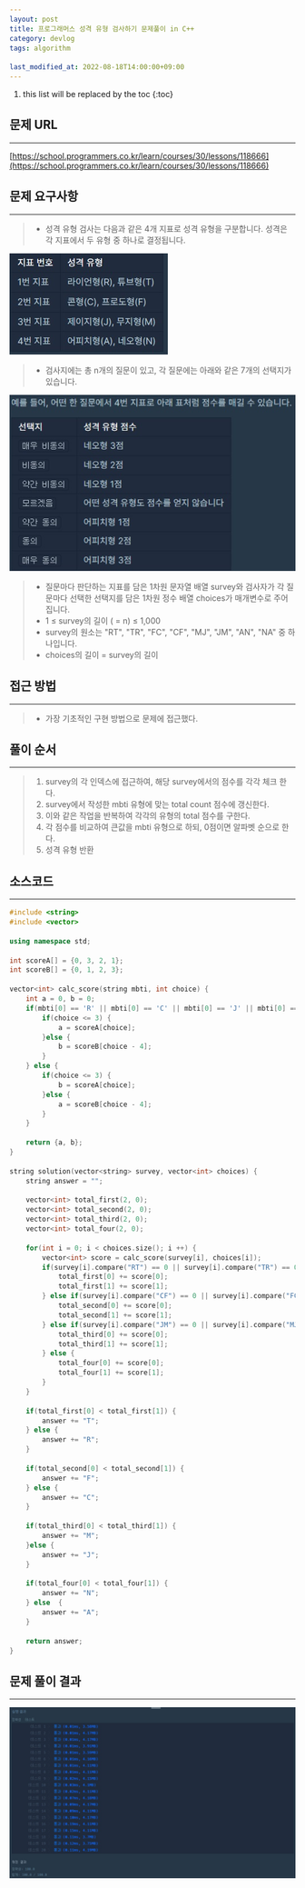 ```yaml
---
layout: post
title: 프로그래머스 성격 유형 검사하기 문제풀이 in C++
category: devlog
tags: algorithm

last_modified_at: 2022-08-18T14:00:00+09:00
---
```


1. this list will be replaced by the toc
{:toc}

## 문제 URL
---
[https://school.programmers.co.kr/learn/courses/30/lessons/118666](https://school.programmers.co.kr/learn/courses/30/lessons/118666)

## 문제 요구사항
---
> + 성격 유형 검사는 다음과 같은 4개 지표로 성격 유형을 구분합니다. 성격은 각 지표에서 두 유형 중 하나로 결정됩니다.
<img src="/assets/img/post-img/algorithm/2022-08-18-pgs-Lv1_MBTI/problem-requirement1.jpg">

> + 검사지에는 총 n개의 질문이 있고, 각 질문에는 아래와 같은 7개의 선택지가 있습니다.
<img src="/assets/img/post-img/algorithm/2022-08-18-pgs-Lv1_MBTI/problem-requirement2.jpg">

> + 질문마다 판단하는 지표를 담은 1차원 문자열 배열 survey와 검사자가 각 질문마다 선택한 선택지를 담은 1차원 정수 배열 choices가 매개변수로 주어집니다.
> + 1 ≤ survey의 길이 ( = n) ≤ 1,000
> + survey의 원소는 "RT", "TR", "FC", "CF", "MJ", "JM", "AN", "NA" 중 하나입니다.
> + choices의 길이 = survey의 길이

## 접근 방법
---
> + 가장 기초적인 구현 방법으로 문제에 접근했다. 

## 풀이 순서
---
> 1. survey의 각 인덱스에 접근하여, 해당 survey에서의 점수를 각각 체크 한다.
> 2. survey에서 작성한 mbti 유형에 맞는 total count 점수에 갱신한다.
> 3. 이와 같은 작업을 반복하여 각각의 유형의 total 점수를 구한다.
> 4. 각 점수를 비교하여 큰값을 mbti 유형으로 하되, 0점이면 알파벳 순으로 한다.
> 5. 성격 유형 반환

## 소스코드
---
~~~c++
#include <string>
#include <vector>

using namespace std;

int scoreA[] = {0, 3, 2, 1};
int scoreB[] = {0, 1, 2, 3};

vector<int> calc_score(string mbti, int choice) {
    int a = 0, b = 0;
    if(mbti[0] == 'R' || mbti[0] == 'C' || mbti[0] == 'J' || mbti[0] == 'A') {
        if(choice <= 3) {
            a = scoreA[choice];
        }else {
            b = scoreB[choice - 4];
        }
    } else {
        if(choice <= 3) {
            b = scoreA[choice];
        }else {
            a = scoreB[choice - 4];
        }
    }

    return {a, b};
}

string solution(vector<string> survey, vector<int> choices) {
    string answer = "";

    vector<int> total_first(2, 0);
    vector<int> total_second(2, 0);
    vector<int> total_third(2, 0);
    vector<int> total_four(2, 0);

    for(int i = 0; i < choices.size(); i ++) {
        vector<int> score = calc_score(survey[i], choices[i]);
        if(survey[i].compare("RT") == 0 || survey[i].compare("TR") == 0) {
            total_first[0] += score[0];
            total_first[1] += score[1];
        } else if(survey[i].compare("CF") == 0 || survey[i].compare("FC") == 0) {
            total_second[0] += score[0];
            total_second[1] += score[1];
        } else if(survey[i].compare("JM") == 0 || survey[i].compare("MJ") == 0) {
            total_third[0] += score[0];
            total_third[1] += score[1];
        } else {
            total_four[0] += score[0];
            total_four[1] += score[1];
        }
    }

    if(total_first[0] < total_first[1]) {
        answer += "T";
    } else {
        answer += "R";
    }

    if(total_second[0] < total_second[1]) {
        answer += "F";
    } else {
        answer += "C";
    }

    if(total_third[0] < total_third[1]) {
        answer += "M";
    }else {
        answer += "J";
    }

    if(total_four[0] < total_four[1]) {
        answer += "N";
    } else  {
        answer += "A";
    }

    return answer;
}
~~~

## 문제 풀이 결과
---
<img src="/assets/img/post-img/algorithm/2022-08-18-pgs-Lv1_MBTI/result.jpg">